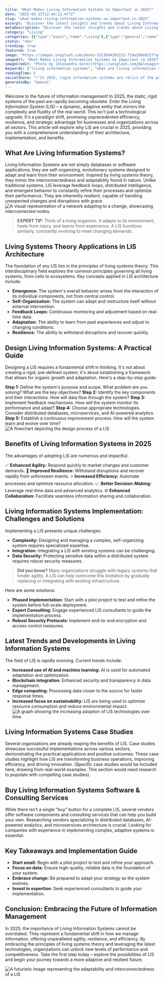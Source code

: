 ```yaml
---
title: "What Makes Living Information Systems So Important in 2025?"
date: "2025-03-23T12:44:12.477Z"
slug: "what-makes-living-information-systems-so-important-in-2025"
excerpt: "Discover the latest insights and trends about Living Information Systems. This comprehensive guide covers everything you need to know about Living Information Systems in 2025."
metaDescription: "Discover the latest insights and trends about Living Information Systems. This comprehensive guide covers everything you need to know about Living Informat..."
category: "Living"
categories: [{"type":"exact","name":"Living"},{"type":"general","name":"Computer Science"},{"type":"medium","name":"Artificial Intelligence"},{"type":"specific","name":"Machine Learning"},{"type":"niche","name":"Reinforcement Learning"}]
status: "new"
trending: true
featured: true
image: "https://images.unsplash.com/photo-1513694203232-719a280e022f?q=85&w=1200&fit=max&fm=webp&auto=compress"
imageAlt: "What Makes Living Information Systems So Important in 2025?"
imageCredit: "Photo by [Alexandra Gorn](https://unsplash.com/@alexagorn) on Unsplash"
keywords: ["living information systems", "what are living information systems", "living systems theory applications", "living information systems architecture", "design living information systems", "benefits of living information systems", "living information systems implementation", "buy living information systems software", "living information systems consulting services", "living information systems case studies"]
readingTime: 6
socialShare: "\"In 2025, rigid information systems are relics of the past.  Living Information Systems are the future, offering unparalleled adaptability and resilience in a rapidly changing world.\""
generatedBy: "Gemini"
---
```




Welcome to the future of information management! In 2025, the static, rigid systems of the past are rapidly becoming obsolete.  Enter the *Living Information System* (LIS) – a dynamic, adaptive entity that mirrors the complexity and fluidity of the real world.  This isn't just a technological upgrade; it's a paradigm shift, promising unprecedented efficiency, resilience, and strategic advantage for businesses and organizations across all sectors. This article will explore why LIS are crucial in 2025, providing you with a comprehensive understanding of their architecture, implementation, and benefits.

## What Are Living Information Systems?

Living Information Systems are not simply databases or software applications; they are self-organizing, evolutionary systems designed to adapt and learn from their environment.  Inspired by living systems theory, they mimic the interconnectedness and adaptability found in nature. Unlike traditional systems, LIS leverage feedback loops, distributed intelligence, and emergent behavior to constantly refine their processes and optimize their performance.  They are inherently resilient, capable of handling unexpected changes and disruptions with grace. ![A visual representation of a network adapting to a change, showcasing interconnected nodes.](https://images.unsplash.com/photo-1467043153537-a4fba2cd39ef?q=85&w=1200&fit=max&fm=webp&auto=compress)

> **EXPERT TIP:**  Think of a living organism. It adapts to its environment, heals from injury, and learns from experience.  A LIS functions similarly, constantly evolving to meet changing demands.

## Living Systems Theory Applications in LIS Architecture

The foundation of any LIS lies in the principles of living systems theory. This interdisciplinary field explores the common principles governing all living systems, from cells to ecosystems.  Key concepts applied in LIS architecture include:

* **Emergence:**  The system's overall behavior arises from the interaction of its individual components, not from central control.
* **Self-Organization:**  The system can adapt and restructure itself without external intervention.
* **Feedback Loops:**  Continuous monitoring and adjustment based on real-time data.
* **Adaptation:**  The ability to learn from past experiences and adjust to changing conditions.
* **Resilience:**  The ability to withstand disruptions and recover quickly.

## Design Living Information Systems: A Practical Guide

Designing a LIS requires a fundamental shift in thinking.  It's not about creating a rigid, pre-defined system; it's about establishing a framework that allows for organic growth and adaptation.  Here's a step-by-step guide:

**Step 1:** Define the system's purpose and scope.  What problem are you solving? What are the key objectives?
**Step 2:** Identify the key components and their interactions.  How will data flow through the system?
**Step 3:** Implement feedback mechanisms.  How will the system monitor its performance and adapt?
**Step 4:** Choose appropriate technologies.  Consider distributed databases, microservices, and AI-powered analytics.
**Step 5:** Establish a continuous improvement process.  How will the system learn and evolve over time? ![A flowchart depicting the design process of a LIS](https://images.unsplash.com/photo-1506377295352-e3154d43ea9e?q=85&w=1200&fit=max&fm=webp&auto=compress)

## Benefits of Living Information Systems in 2025

The advantages of adopting LIS are numerous and impactful:

✅ **Enhanced Agility:**  Respond quickly to market changes and customer demands.
🔑 **Improved Resilience:**  Withstand disruptions and recover rapidly from unforeseen events.
⚡ **Increased Efficiency:**  Automate processes and optimize resource allocation.
📈 **Better Decision-Making:**  Leverage real-time data and advanced analytics.
🌐 **Enhanced Collaboration:**  Facilitate seamless information sharing and collaboration.

## Living Information Systems Implementation: Challenges and Solutions

Implementing a LIS presents unique challenges:

* **Complexity:** Designing and managing a complex, self-organizing system requires specialized expertise.
* **Integration:**  Integrating a LIS with existing systems can be challenging.
* **Data Security:**  Protecting sensitive data within a distributed system requires robust security measures.

> **Did you know?**  Many organizations struggle with legacy systems that hinder agility. A LIS can help overcome this limitation by gradually replacing or integrating with existing infrastructure.

Here are some solutions:

* **Phased Implementation:**  Start with a pilot project to test and refine the system before full-scale deployment.
* **Expert Consulting:**  Engage experienced LIS consultants to guide the implementation process.
* **Robust Security Protocols:**  Implement end-to-end encryption and access control measures.

## Latest Trends and Developments in Living Information Systems

The field of LIS is rapidly evolving.  Current trends include:

* **Increased use of AI and machine learning:**  AI is used for automated adaptation and optimization.
* **Blockchain integration:**  Enhanced security and transparency in data management.
* **Edge computing:**  Processing data closer to the source for faster response times.
* **Increased focus on sustainability:**  LIS are being used to optimize resource consumption and reduce environmental impact. ![A graph showing the increasing adoption of LIS technologies over time.](https://images.unsplash.com/photo-1518012312832-96aea3c91144?q=85&w=1200&fit=max&fm=webp&auto=compress)

## Living Information Systems Case Studies

Several organizations are already reaping the benefits of LIS.  Case studies showcase successful implementations across various sectors, demonstrating the practical applications and positive outcomes.  These case studies highlight how LIS are transforming business operations, improving efficiency, and driving innovation.  (Specific case studies would be included here, drawing from real-world examples.  This section would need research to populate with compelling case studies).

## Buy Living Information Systems Software & Consulting Services

While there isn't a single "buy" button for a complete LIS, several vendors offer software components and consulting services that can help you build your own.  Researching vendors specializing in distributed databases, AI-powered analytics, and microservices architecture is crucial.  Looking for companies with experience in implementing complex, adaptive systems is essential.

## Key Takeaways and Implementation Guide

* **Start small:** Begin with a pilot project to test and refine your approach.
* **Focus on data:** Ensure high-quality, reliable data is the foundation of your system.
* **Embrace change:**  Be prepared to adapt your strategy as the system evolves.
* **Invest in expertise:**  Seek experienced consultants to guide your implementation.

## Conclusion: Embracing the Future of Information Management

In 2025, the importance of Living Information Systems cannot be overstated.  They represent a fundamental shift in how we manage information, offering unparalleled agility, resilience, and efficiency. By embracing the principles of living systems theory and leveraging the latest technologies, organizations can unlock new levels of performance and competitiveness.  Take the first step today – explore the possibilities of LIS and begin your journey towards a more adaptive and resilient future.

![A futuristic image representing the adaptability and interconnectedness of a LIS](https://images.unsplash.com/photo-1513694203232-719a280e022f?q=85&w=1200&fit=max&fm=webp&auto=compress)

